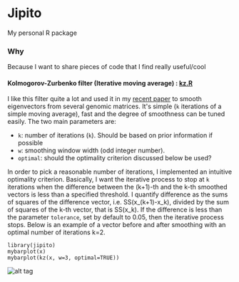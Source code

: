 # Jipito
My personal R package

### Why
Because I want to share pieces of code that I find really useful/cool


#### Kolmogorov-Zurbenko filter (Iterative moving average) : [kz.R](https://github.com/Jfortin1/Jipito/blob/master/R/kz.R)

I like this filter quite a lot and used it in my [recent paper](http://biorxiv.org/content/early/2015/06/03/019000) to smooth eigenvectors from several genomic matrices. It's simple (`k` iterations of a simple moving average), fast and the degree of smoothness can be tuned easily. The two main parameters are:

* `k`: number of iterations (`k`). Should be based on prior information if possible
* `w`: smoothing window width (odd integer number).
* `optimal`: should the optimality criterion discussed below be used?

In order to pick a reasonable number of iterations,  I implemented an intuitive optimality criterion. Basically, I want the iterative process to stop at `k` iterations when the difference between the (k+1)-th and the k-th smoothed vectors is less than a specified threshold. I quantify difference as the sums of squares of the difference vector, i.e. SS(x_(k+1)-x_k), divided by the sum of squares of the k-th vector, that is SS(x_k). If the difference is less than the parameter `tolerance`, set by default to 0.05, then the iterative process stops.  Below is an example of a vector before and after smoothing with an optimal number of iterations k=2.

```{r}
library(jipito)
mybarplot(x)
mybarplot(kz(x, w=3, optimal=TRUE))
```
![alt tag](https://raw.github.com/jfortin1/Jipito/master/figures/kz.png)


